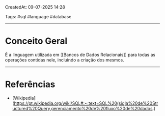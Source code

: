 CreatedAt: 09-07-2025 14:28

Tags: #sql #language #database 

---
# Conceito Geral
É a linguagem utilizada em [[Bancos de Dados Relacionais]] para todas as operações contidas nele, incluindo a criação dos mesmos.

---
# Referências
- [Wikipedia](https://pt.wikipedia.org/wiki/SQL#:~:text=SQL%20(sigla%20de%20Structured%20Query,gerenciamento%20de%20fluxo%20de%20dados.)